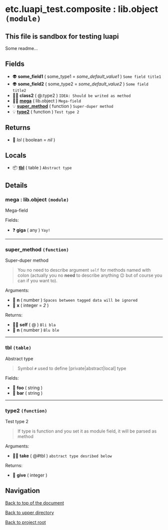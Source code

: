 # etc.luapi_test.composite : lib.object `(module)`

## This file is sandbox for testing luapi

Some readme...

## Fields

+ 👽 **some_field1** ( some_type1 = *some_default_value1* )
	`Some field title1`
+ 👽 **some_field2** ( some_type2 = *some_default_value2* )
	`Some field title2`
+ 👨‍👦 **class2** ( @:type2 )
	`IDEA: Should be writed as method`
+ 👨‍👦 **[mega][]** ( lib.object )
	`Mega-field`
+ 💡 **[super_method][]** ( function )
	`Super-duper method`
+ 💡 **[type2][]** ( function )
	`Test type 2`

## Returns

+ 🔌 _lol_ ( boolean = *nil* )

## Locals

+ 📦 **[tbl][]** ( table )
	`Abstract type`

## Details

### mega : lib.object `(module)`

Mega-field

Fields:

+ ❓ **giga** ( any )
	`Yay!`

---

### super_method `(function)`

Super-duper method

> You no need to describe argument `self` for methods named with colon
> (actually you no **need** to describe anything 😉
> but of course you can if you want to).

Arguments:

+ 🧮 **n** ( number )
	`Spaces between tagged data will be ignored`
+ 🧮 **x** ( integer = *2* )

Returns:

+ 👨‍👦 **self** ( @ )
	`Bli bla`
+ 🧮 **n** ( number )
	`Blu ble`

---

### tbl `(table)`

Abstract type

> Symbol `#` used to define [private|abstract|local] type

Fields:

+ 📝 **foo** ( string )
+ 📝 **bar** ( string )

---

### type2 `(function)`

Test type 2

> If type is function and you set it as module field, it will be parsed as method

Arguments:

+ 👨‍👦 **take** ( @#tbl )
	`abstract type desribed below`

Returns:

+ 🧮 **give** ( integer )

## Navigation

[Back to top of the document](#etcluapi_testcomposite--libobject-module)

[Back to upper directory](..)

[Back to project root](/../..)

[mega]: #mega--libobject-module
[@]: #etcluapi_testcomposite--libobject-module
[super_method]: #super_method-function
[tbl]: #tbl-table
[type2]: #type2-function
